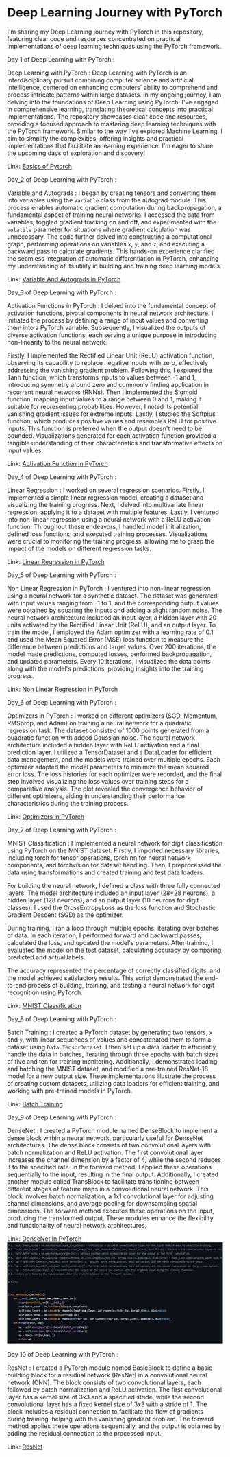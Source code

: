 
#  Deep Learning Journey with PyTorch

I'm sharing my Deep Learning journey with PyTorch in this repository, featuring clear code and resources concentrated on practical implementations of deep learning techniques using the PyTorch framework.


Day_1 of Deep Learning with PyTorch :

Deep Learning with PyTorch : 
           Deep Learning with PyTorch is an interdisciplinary pursuit combining computer science and artificial intelligence, centered on enhancing computers' ability to comprehend and process intricate patterns within large datasets. In my ongoing journey, I am delving into the foundations of Deep Learning using PyTorch. I've engaged in comprehensive learning, translating theoretical concepts into practical implementations. The repository showcases clear code and resources, providing a focused approach to mastering deep learning techniques with the PyTorch framework. Similar to the way I've explored Machine Learning, I aim to simplify the complexities, offering insights and practical implementations that facilitate an learning experience. I'm eager to share the upcoming days of exploration and discovery!

Link: 
[Basics of Pytorch](https://github.com/ranzeet013/Deep_Learning_with_PyTorch/blob/main/1.%20PyTorch%20Basics/Pytorch%20Basic%20.ipynb)



Day_2 of Deep Learning with PyTorch :

Variable and Autograds :
         I began by creating tensors and converting them into variables using the `Variable` class from the autograd module. This process enables automatic gradient computation during backpropagation, a fundamental aspect of training neural networks. I accessed the data from variables, toggled gradient tracking on and off, and experimented with the `volatile` parameter for situations where gradient calculation was unnecessary. The code further delved into constructing a computational graph, performing operations on variables `x`, `y`, and `z`, and executing a backward pass to calculate gradients. This hands-on experience clarified the seamless integration of automatic differentiation in PyTorch, enhancing my understanding of its utility in building and training deep learning models.

Link:
[Variable And Autograds in PyTorch](https://github.com/ranzeet013/Deep_Learning_with_PyTorch/blob/main/2.%20Variable%20And%20Autograds/Variable%20And%20Gradient.ipynb)



Day_3 of Deep Learning with PyTorch :

Activation Functions in PyTorch :
           I delved into the fundamental concept of activation functions, pivotal components in neural network architecture. I initiated the process by defining a range of input values and converting them into a PyTorch variable. Subsequently, I visualized the outputs of diverse activation functions, each serving a unique purpose in introducing non-linearity to the neural network.

Firstly, I implemented the Rectified Linear Unit (ReLU) activation function, observing its capability to replace negative inputs with zero, effectively addressing the vanishing gradient problem. Following this, I explored the Tanh function, which transforms inputs to values between -1 and 1, introducing symmetry around zero and commonly finding application in recurrent neural networks (RNNs). Then I implemented the Sigmoid function, mapping input values to a range between 0 and 1, making it suitable for representing probabilities. However, I noted its potential vanishing gradient issues for extreme inputs. Lastly, I studied the Softplus function, which produces positive values and resembles ReLU for positive inputs. This function is preferred when the output doesn't need to be bounded. Visualizations generated for each activation function provided a tangible understanding of their characteristics and transformative effects on input values. 

Link:
[Activation Function in PyTorch](https://github.com/ranzeet013/Deep_Learning_with_PyTorch/blob/main/3.%20Activation%20Functions%20In%20PyTorch/Activation%20Functions%20.ipynb)



Day_4 of Deep Learning with PyTorch :

Linear Regression :
       I worked on several regression scenarios. Firstly, I implemented a simple linear regression model, creating a dataset and visualizing the training progress. Next, I delved into multivariate linear regression, applying it to a dataset with multiple features. Lastly, I ventured into non-linear regression using a neural network with a ReLU activation function. Throughout these endeavors, I handled model initialization, defined loss functions, and executed training processes. Visualizations were crucial to monitoring the training progress, allowing me to grasp the impact of the models on different regression tasks.

Link:
[Linear Regression in PyTorch](https://github.com/ranzeet013/Deep_Learning_with_PyTorch/tree/main/4%2C%20Linear%20Regressions)



Day_5 of Deep Learning with PyTorch :

Non Linear Regression in PyTorch :
            I ventured into non-linear regression using a neural network for a synthetic dataset. The dataset was generated with input values ranging from -1 to 1, and the corresponding output values were obtained by squaring the inputs and adding a slight random noise. The neural network architecture included an input layer, a hidden layer with 20 units activated by the Rectified Linear Unit (ReLU), and an output layer. To train the model, I employed the Adam optimizer with a learning rate of 0.1 and used the Mean Squared Error (MSE) loss function to measure the difference between predictions and target values. Over 200 iterations, the model made predictions, computed losses, performed backpropagation, and updated parameters. Every 10 iterations, I visualized the data points along with the model's predictions, providing insights into the training progress. 

Link:
[Non Linear Regression in PyTorch](https://github.com/ranzeet013/Deep_Learning_with_PyTorch/tree/main/5.%20Non%20Linear%20Regression)



Day_6 of Deep Learning with PyTorch :

Optimizers in PyTorch :
           I worked on different optimizers (SGD, Momentum, RMSprop, and Adam) on training a neural network for a quadratic regression task. The dataset consisted of 1000 points generated from a quadratic function with added Gaussian noise. The neural network architecture included a hidden layer with ReLU activation and a final prediction layer. I utilized a TensorDataset and a DataLoader for efficient data management, and the models were trained over multiple epochs. Each optimizer adapted the model parameters to minimize the mean squared error loss. The loss histories for each optimizer were recorded, and the final step involved visualizing the loss values over training steps for a comparative analysis. The plot revealed the convergence behavior of different optimizers, aiding in understanding their performance characteristics during the training process.
           
Link:
[Optimizers in PyTorch](https://github.com/ranzeet013/Deep_Learning_with_PyTorch/tree/main/6.%20Optimizers%20In%20PyTorch)



Day_7 of Deep Learning with PyTorch :

MNIST Classification :
      I implemented a neural network for digit classification using PyTorch on the MNIST dataset. Firstly, I imported necessary libraries, including torch for tensor operations, torch.nn for neural network components, and torchvision for dataset handling. Then, I preprocessed the data using transformations and created training and test data loaders.

For building the neural network, I defined a class with three fully connected layers. The model architecture included an input layer (28*28 neurons), a hidden layer (128 neurons), and an output layer (10 neurons for digit classes). I used the CrossEntropyLoss as the loss function and Stochastic Gradient Descent (SGD) as the optimizer.

During training, I ran a loop through multiple epochs, iterating over batches of data. In each iteration, I performed forward and backward passes, calculated the loss, and updated the model's parameters. After training, I evaluated the model on the test dataset, calculating accuracy by comparing predicted and actual labels.

The accuracy represented the percentage of correctly classified digits, and the model achieved satisfactory results. This script demonstrated the end-to-end process of building, training, and testing a neural network for digit recognition using PyTorch.

Link:
[MNIST Classification](https://github.com/ranzeet013/Deep_Learning_with_PyTorch/tree/main/7.%20MNIST%20Classification)



Day_8 of Deep Learning with PyTorch :

Batch Training :
      I created a PyTorch dataset by generating two tensors, `x` and `y`, with linear sequences of values and concatenated them to form a dataset using `Data.TensorDataset`. I then set up a data loader to efficiently handle the data in batches, iterating through three epochs with batch sizes of five and ten for training monitoring. Additionally, I demonstrated loading and batching the MNIST dataset, and modified a pre-trained ResNet-18 model for a new output size. These implementations illustrate the process of creating custom datasets, utilizing data loaders for efficient training, and working with pre-trained models in PyTorch.

Link:
[Batch Training](https://github.com/ranzeet013/Deep_Learning_with_PyTorch/tree/main/8.%20Batch%20Training)



Day_9 of Deep Learning with PyTorch :

DenseNet :
          I created a PyTorch module named DenseBlock to implement a dense block within a neural network, particularly useful for DenseNet architectures. The dense block consists of two convolutional layers with batch normalization and ReLU activation. The first convolutional layer increases the channel dimension by a factor of 4, while the second reduces it to the specified rate. In the forward method, I applied these operations sequentially to the input, resulting in the final output. Additionally, I created another module called TransBlock to facilitate transitioning between different stages of feature maps in a convolutional neural network. This block involves batch normalization, a 1x1 convolutional layer for adjusting channel dimensions, and average pooling for downsampling spatial dimensions. The forward method executes these operations on the input, producing the transformed output. These modules enhance the flexibility and functionality of neural network architectures,

Link:
[DenseNet in PyTorch](https://github.com/ranzeet013/Deep_Learning_with_PyTorch/tree/main/9.DenseNet)
![Image](https://github.com/ranzeet013/Deep_Learning_with_PyTorch/blob/main/000.Images/DenseNet-Artitecture.png)



Day_10 of Deep Learning with PyTorch :

ResNet :
        I created a PyTorch module named BasicBlock to define a basic building block for a residual network (ResNet) in a convolutional neural network (CNN). The block consists of two convolutional layers, each followed by batch normalization and ReLU activation. The first convolutional layer has a kernel size of 3x3 and a specified stride, while the second convolutional layer has a fixed kernel size of 3x3 with a stride of 1. The block includes a residual connection to facilitate the flow of gradients during training, helping with the vanishing gradient problem. The forward method applies these operations sequentially, and the output is obtained by adding the residual connection to the processed input.

Link:
[ResNet](https://github.com/ranzeet013/Deep_Learning_with_PyTorch/tree/main/10.ResNet)



